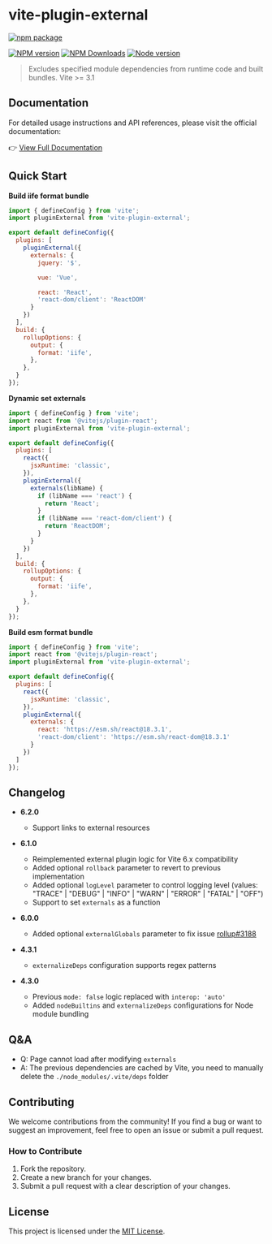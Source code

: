 # vite-plugin-external

[![npm package](https://nodei.co/npm/vite-plugin-external.png?downloads=true&downloadRank=true&stars=true)](https://www.npmjs.com/package/vite-plugin-external)

[![NPM version](https://img.shields.io/npm/v/vite-plugin-external.svg?style=flat)](https://npmjs.org/package/vite-plugin-external)
[![NPM Downloads](https://img.shields.io/npm/dm/vite-plugin-external.svg?style=flat)](https://npmjs.org/package/vite-plugin-external)
[![Node version](https://img.shields.io/node/v/vite-plugin-external.svg?style=flat)](https://npmjs.org/package/vite-plugin-external)

> Excludes specified module dependencies from runtime code and built bundles.
> Vite >= 3.1


## Documentation

For detailed usage instructions and API references, please visit the official documentation:

👉 [View Full Documentation](https://fengxinming.github.io/vite-plugins/plugins/vite-plugin-external/quick-start)

## Quick Start

**Build iife format bundle**

```js
import { defineConfig } from 'vite';
import pluginExternal from 'vite-plugin-external';

export default defineConfig({
  plugins: [
    pluginExternal({
      externals: {
        jquery: '$',

        vue: 'Vue',

        react: 'React',
        'react-dom/client': 'ReactDOM'
      }
    })
  ],
  build: {
    rollupOptions: {
      output: {
        format: 'iife',
      },
    },
  }
});
```

**Dynamic set externals**
```js
import { defineConfig } from 'vite';
import react from '@vitejs/plugin-react';
import pluginExternal from 'vite-plugin-external';

export default defineConfig({
  plugins: [
    react({
      jsxRuntime: 'classic',
    }),
    pluginExternal({
      externals(libName) {
        if (libName === 'react') {
          return 'React';
        }
        if (libName === 'react-dom/client') {
          return 'ReactDOM';
        }
      }
    })
  ],
  build: {
    rollupOptions: {
      output: {
        format: 'iife',
      },
    },
  }
});
```

**Build esm format bundle**
```js
import { defineConfig } from 'vite';
import react from '@vitejs/plugin-react';
import pluginExternal from 'vite-plugin-external';

export default defineConfig({
  plugins: [
    react({
      jsxRuntime: 'classic',
    }),
    pluginExternal({
      externals: {
        react: 'https://esm.sh/react@18.3.1',
        'react-dom/client': 'https://esm.sh/react-dom@18.3.1'
      }
    })
  ]
});
```

## Changelog

* **6.2.0**
  * Support links to external resources

* **6.1.0**
  * Reimplemented external plugin logic for Vite 6.x compatibility
  * Added optional `rollback` parameter to revert to previous implementation
  * Added optional `logLevel` parameter to control logging level (values: "TRACE" | "DEBUG" | "INFO" | "WARN" | "ERROR" | "FATAL" | "OFF")
  * Support to set `externals` as a function

* **6.0.0**
  * Added optional `externalGlobals` parameter to fix issue [rollup#3188](https://github.com/rollup/rollup/issues/3188)

* **4.3.1**
  * `externalizeDeps` configuration supports regex patterns

* **4.3.0**
  * Previous `mode: false` logic replaced with `interop: 'auto'`
  * Added `nodeBuiltins` and `externalizeDeps` configurations for Node module bundling

## Q&A

* Q: Page cannot load after modifying `externals`
* A: The previous dependencies are cached by Vite, you need to manually delete the `./node_modules/.vite/deps` folder

## Contributing

We welcome contributions from the community! If you find a bug or want to suggest an improvement, feel free to open an issue or submit a pull request.

### How to Contribute
1. Fork the repository.
2. Create a new branch for your changes.
3. Submit a pull request with a clear description of your changes.

## License

This project is licensed under the [MIT License](LICENSE).